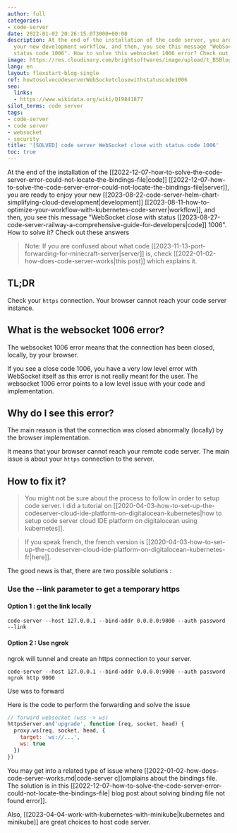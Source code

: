 ```yaml
---
author: full
categories:
- code-server
date: 2022-01-02 20:26:15.073000+00:00
description: At the end of the installation of the code server, you are ready to enjoy
  your new development workflow, and then, you see this message "WebSocket close with
  status code 1006". How to solve this websocket 1006 error? Check out these answers
image: https://res.cloudinary.com/brightsoftwares/image/upload/t_BSBlogImage/v1641156621/pexels-martijn-adegeest-633565_fcr6ri.jpg
lang: en
layout: flexstart-blog-single
ref: howtosolvecodeserverWebSocketclosewithstatuscode1006
seo:
  links:
  - https://www.wikidata.org/wiki/Q19841877
silot_terms: code server
tags:
- code-server
- code server
- websocket
- security
title: '[SOLVED] code server WebSocket close with status code 1006'
toc: true
---
```


At the end of the installation of the [[2022-12-07-how-to-solve-the-code-server-error-could-not-locate-the-bindings-file|code]] [[2022-12-07-how-to-solve-the-code-server-error-could-not-locate-the-bindings-file|server]], you are ready to enjoy your new [[2023-08-22-code-server-helm-chart-simplifying-cloud-development|development]] [[2023-08-11-how-to-optimize-your-workflow-with-kubernetes-code-server|workflow]], and then, you see this message "WebSocket close with status [[2023-08-27-code-server-railway-a-comprehensive-guide-for-developers|code]] 1006". How to solve it? Check out these answers

> Note: If you are confused about what code [[2023-11-13-port-forwarding-for-minecraft-server|server]] is, check [[2022-01-02-how-does-code-server-works|this post]] which explains it. 


## TL;DR

Check your ```https``` connection. Your browser cannot reach your code server instance.


## What is the websocket 1006 error?

The websocket 1006 error means that the connection has been closed, locally, by your browser.

If you see a close code 1006, you have a very low level error with WebSocket itself as this error is not really meant for the user. The websocket 1006 error points to  a low level issue with your code and implementation.


##  Why do I see this error?

The main reason is that the connection was closed abnormally (locally) by the browser implementation.

It means that your browser cannot reach your remote code server.
The main issue is about your ```https``` connection to the server.


## How to fix it?

> You might not be sure about the process to follow in order to setup code server. I did a tutorial on [[2020-04-03-how-to-set-up-the-codeserver-cloud-ide-platform-on-digitalocean-kubernetes|how to setup code server cloud IDE platform on digitalocean using kubernetes]]. 

> If you speak french, the french version is [[2020-04-03-how-to-set-up-the-codeserver-cloud-ide-platform-on-digitalocean-kubernetes-fr|here]].



The good news is that, there are two possible solutions :

### Use the --link parameter to get a temporary https

#### Option 1 : get the link locally

```
code-server --host 127.0.0.1 --bind-addr 0.0.0.0:9000 --auth password --link
```
 

#### Option 2 : Use ngrok

ngrok will tunnel and create an https connection to your server.

```
code-server --host 127.0.0.1 --bind-addr 0.0.0.0:9000 --auth password ngrok http 9000
```

Use wss to forward

Here is the code to perform the forwarding and solve the issue

```javascript
// forward websocket (wss -> ws)
httpsServer.on('upgrade', function (req, socket, head) {
  proxy.ws(req, socket, head, {
    target: 'ws://...',
    ws: true
  })
})
```
 

You may get into a related type of issue where [[2022-01-02-how-does-code-server-works.md|code-server c]]omplains about the bindings file. The solution is in this [[2022-12-07-how-to-solve-the-code-server-error-could-not-locate-the-bindings-file| blog post about solving binding file not found error]].

Also, [[2023-04-04-work-with-kubernetes-with-minikube|kubernetes and minikube]] are great choices to host code server.
